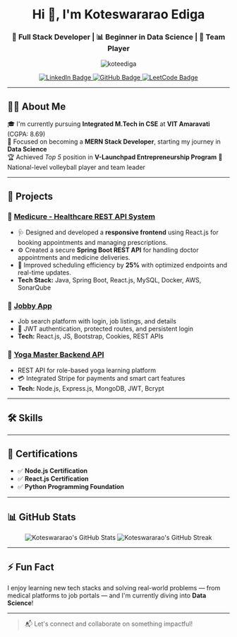 <h1 align="center">Hi 👋, I'm Koteswararao Ediga</h1>
<h3 align="center">🚀 Full Stack Developer | 📊 Beginner in Data Science | 🤝 Team Player</h3>

<p align="center">
  <img src="https://komarev.com/ghpvc/?username=koteediga&label=Profile%20views&color=0e75b6&style=flat" alt="koteediga" />
</p>

<p align="center">
  <a href="https://www.linkedin.com/in/ediga-koteswararao-905749234/" target="_blank">
    <img src="https://img.shields.io/badge/LinkedIn-0077B5?style=flat&logo=linkedin&logoColor=white" alt="LinkedIn Badge" />
  </a>
  <a href="https://github.com/koteediga" target="_blank">
    <img src="https://img.shields.io/badge/GitHub-181717?style=flat&logo=github&logoColor=white" alt="GitHub Badge" />
  </a>
  <a href="https://leetcode.com/u/m1DkMQiZ3D/" target="_blank">
    <img src="https://img.shields.io/badge/LeetCode-FFA116?style=flat&logo=LeetCode&logoColor=black" alt="LeetCode Badge" />
  </a>
</p>

---

## 👨‍💻 About Me

🎓 I'm currently pursuing **Integrated M.Tech in CSE** at **VIT Amaravati** (CGPA: 8.69)  
🎯 Focused on becoming a **MERN Stack Developer**, starting my journey in **Data Science**  
🏆 Achieved *Top 5* position in **V-Launchpad Entrepreneurship Program**
🏐 National-level volleyball player and team leader  

---

## 💼 Projects

### 🔹 [Medicure - Healthcare REST API System](https://github.com/koteediga/Medicure-frontend)
- 🩺 Designed and developed a **responsive frontend** using React.js for booking appointments and managing prescriptions.
- ⚙️ Created a secure **Spring Boot REST API** for handling doctor appointments and medicine deliveries.
- 🚀 Improved scheduling efficiency by **25%** with optimized endpoints and real-time updates.
- **Tech Stack:** Java, Spring Boot, React.js, MySQL, Docker, AWS, SonarQube

### 🔹 [Jobby App](https://github.com/koteediga/jobbyApp)
- Job search platform with login, job listings, and details
- 🔐 JWT authentication, protected routes, and persistent login
- **Tech:** React.js, JS, Bootstrap, Cookies, REST APIs

### 🔹 [Yoga Master Backend API](https://github.com/koteediga/Yoga-Master-Server)
- REST API for role-based yoga learning platform
- 💳 Integrated Stripe for payments and smart cart features
- **Tech:** Node.js, Express.js, MongoDB, JWT, Bcrypt

---

## 🛠️ Skills


---

## 📜 Certifications

- ✅ **Node.js Certification**
- ✅ **React.js Certification**
- ✅ **Python Programming Foundation**

---

## 📊 GitHub Stats

<p align="center">
  <img src="https://github-readme-stats.vercel.app/api?username=koteediga&show_icons=true&theme=tokyonight" alt="Koteswararao's GitHub Stats" />
  <img src="https://github-readme-streak-stats.herokuapp.com/?user=koteediga&theme=tokyonight" alt="Koteswararao's GitHub Streak" />
</p>

---

## ⚡ Fun Fact
I enjoy learning new tech stacks and solving real-world problems — from medical platforms to job portals — and I'm currently diving into **Data Science**!

---

> 📬 Let's connect and collaborate on something impactful!

